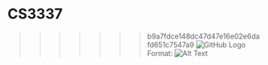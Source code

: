 # CS3337
>>>>>>> b9a7fdce148dc47d47e16e02e6dafd651c7547a9
![GitHub Logo](/images/logo.png)
Format: ![Alt Text](url)
